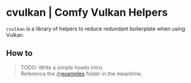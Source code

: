 # cvulkan | Comfy Vulkan Helpers
`cvulkan` is a library of helpers to reduce redundant boilerplate when using Vulkan.

## How to
> TODO: Write a simple howto intro.  
> Reference the @[examples](./examples/) folder in the meantime.  

